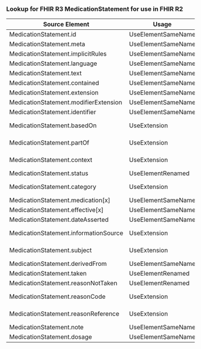 ### Lookup for FHIR R3 MedicationStatement for use in FHIR R2

| Source Element | Usage | Target |
| -------------- | ----- | ------ |
| MedicationStatement.id | UseElementSameName | MedicationStatement.id |
| MedicationStatement.meta | UseElementSameName | MedicationStatement.meta |
| MedicationStatement.implicitRules | UseElementSameName | MedicationStatement.implicitRules |
| MedicationStatement.language | UseElementSameName | MedicationStatement.language |
| MedicationStatement.text | UseElementSameName | MedicationStatement.text |
| MedicationStatement.contained | UseElementSameName | MedicationStatement.contained |
| MedicationStatement.extension | UseElementSameName | MedicationStatement.extension |
| MedicationStatement.modifierExtension | UseElementSameName | MedicationStatement.modifierExtension |
| MedicationStatement.identifier | UseElementSameName | MedicationStatement.identifier |
| MedicationStatement.basedOn | UseExtension | http://hl7.org/fhir/3.0/StructureDefinition/extension-MedicationStatement.basedOn |
| MedicationStatement.partOf | UseExtension | http://hl7.org/fhir/3.0/StructureDefinition/extension-MedicationStatement.partOf |
| MedicationStatement.context | UseExtension | http://hl7.org/fhir/3.0/StructureDefinition/extension-MedicationStatement.context |
| MedicationStatement.status | UseElementRenamed | MedicationStatement.status |
| MedicationStatement.category | UseExtension | http://hl7.org/fhir/3.0/StructureDefinition/extension-MedicationStatement.category |
| MedicationStatement.medication[x] | UseElementSameName | MedicationStatement.medication[x] |
| MedicationStatement.effective[x] | UseElementSameName | MedicationStatement.effective[x] |
| MedicationStatement.dateAsserted | UseElementSameName | MedicationStatement.dateAsserted |
| MedicationStatement.informationSource | UseExtension | http://hl7.org/fhir/3.0/StructureDefinition/extension-MedicationStatement.informationSource |
| MedicationStatement.subject | UseExtension | http://hl7.org/fhir/3.0/StructureDefinition/extension-MedicationStatement.subject |
| MedicationStatement.derivedFrom | UseElementSameName | MedicationStatement.supportingInformation |
| MedicationStatement.taken | UseElementRenamed | MedicationStatement.wasNotTaken |
| MedicationStatement.reasonNotTaken | UseElementRenamed | MedicationStatement.reasonNotTaken |
| MedicationStatement.reasonCode | UseExtension | http://hl7.org/fhir/3.0/StructureDefinition/extension-MedicationStatement.reasonCode |
| MedicationStatement.reasonReference | UseExtension | http://hl7.org/fhir/3.0/StructureDefinition/extension-MedicationStatement.reasonReference |
| MedicationStatement.note | UseElementSameName | MedicationStatement.note |
| MedicationStatement.dosage | UseElementSameName | MedicationStatement.dosage |
